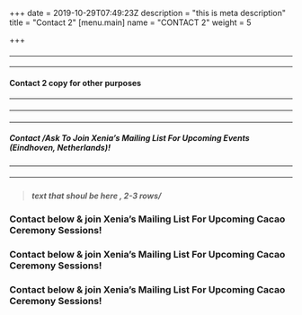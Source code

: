 +++
date = 2019-10-29T07:49:23Z
description = "this is meta description"
title = "Contact 2"
[menu.main]
name = "CONTACT 2"
weight = 5

+++
#### <hr>

<hr>

#### Contact 2 copy for other purposes

#### <hr>

#### <hr>

#### <hr>

##### Contact /Ask To Join Xenia’s Mailing List For Upcoming Events (Eindhoven, Netherlands)!

#### <hr>

#### <hr>

##### 

> ##### text that shoul be here , 2-3 rows/

### Contact below & join Xenia’s Mailing List For Upcoming Cacao Ceremony Sessions!

### Contact below & join Xenia’s Mailing List For Upcoming Cacao Ceremony Sessions!

### Contact below & join Xenia’s Mailing List For Upcoming Cacao Ceremony Sessions!